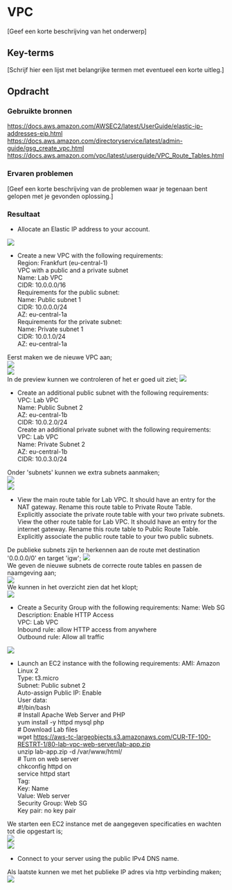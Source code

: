# VPC
[Geef een korte beschrijving van het onderwerp]

## Key-terms
[Schrijf hier een lijst met belangrijke termen met eventueel een korte uitleg.]

## Opdracht
### Gebruikte bronnen
https://docs.aws.amazon.com/AWSEC2/latest/UserGuide/elastic-ip-addresses-eip.html  
https://docs.aws.amazon.com/directoryservice/latest/admin-guide/gsg_create_vpc.html  
https://docs.aws.amazon.com/vpc/latest/userguide/VPC_Route_Tables.html  

### Ervaren problemen
[Geef een korte beschrijving van de problemen waar je tegenaan bent gelopen met je gevonden oplossing.]

### Resultaat

- Allocate an Elastic IP address to your account.  

![](https://github.com/techgrounds/techgrounds-Mynamewastakenwastaken/blob/main/00_includes/04_AWS/10/Elastic_IP.png?raw=true)  

- Create a new VPC with the following requirements:  
Region: Frankfurt (eu-central-1)  
VPC with a public and a private subnet  
Name: Lab VPC  
CIDR: 10.0.0.0/16  
Requirements for the public subnet:  
Name: Public subnet 1  
CIDR: 10.0.0.0/24  
AZ: eu-central-1a  
Requirements for the private subnet:  
Name: Private subnet 1  
CIDR: 10.0.1.0/24  
AZ: eu-central-1a  

Eerst maken we de nieuwe VPC aan;  
![](https://github.com/techgrounds/techgrounds-Mynamewastakenwastaken/blob/main/00_includes/04_AWS/10/VPC_create1.png?raw=true)  
![](https://github.com/techgrounds/techgrounds-Mynamewastakenwastaken/blob/main/00_includes/04_AWS/10/VPC_create2.png?raw=true)  
In de preview kunnen we controleren of het er goed uit ziet;
![](https://github.com/techgrounds/techgrounds-Mynamewastakenwastaken/blob/main/00_includes/04_AWS/10/VPC_preview.png?raw=true)  

- Create an additional public subnet with the following requirements:  
VPC: Lab VPC  
Name: Public Subnet 2  
AZ: eu-central-1b  
CIDR: 10.0.2.0/24  
Create an additional private subnet with the following requirements:  
VPC: Lab VPC  
Name: Private Subnet 2  
AZ: eu-central-1b  
CIDR: 10.0.3.0/24  

Onder 'subnets' kunnen we extra subnets aanmaken;  
![](https://github.com/techgrounds/techgrounds-Mynamewastakenwastaken/blob/main/00_includes/04_AWS/10/VPC_extra_subs.png?raw=true)  
![](https://github.com/techgrounds/techgrounds-Mynamewastakenwastaken/blob/main/00_includes/04_AWS/10/Subnet_map.png?raw=true)  

- View the main route table for Lab VPC. It should have an entry for the NAT gateway. Rename this route table to Private Route Table.  
Explicitly associate the private route table with your two private subnets.  
View the other route table for Lab VPC. It should have an entry for the internet gateway. Rename this route table to Public Route Table.  
Explicitly associate the public route table to your two public subnets.  

De publieke subnets zijn te herkennen aan de route met destination '0.0.0.0/0' en target 'igw';
![]([..\00_includes\04_AWS\10\Subnet_route.png](https://github.com/techgrounds/techgrounds-Mynamewastakenwastaken/blob/main/00_includes/04_AWS/10/Subnet_route.png?raw=true))  
We geven de nieuwe subnets de correcte route tables en passen de naamgeving aan;  
![](https://github.com/techgrounds/techgrounds-Mynamewastakenwastaken/blob/main/00_includes/04_AWS/10/Subnet_route_edit.png?raw=true)  
We kunnen in het overzicht zien dat het klopt;  
![](https://github.com/techgrounds/techgrounds-Mynamewastakenwastaken/blob/main/00_includes/04_AWS/10/Subnet_map_final.png?raw=true)  

- Create a Security Group with the following requirements:
Name: Web SG  
Description: Enable HTTP Access  
VPC: Lab VPC  
Inbound rule: allow HTTP access from anywhere  
Outbound rule: Allow all traffic  

![](https://github.com/techgrounds/techgrounds-Mynamewastakenwastaken/blob/main/00_includes/04_AWS/10/Security_rules.png?raw=true)  

- Launch an EC2 instance with the following requirements:
AMI: Amazon Linux 2  
Type: t3.micro  
Subnet: Public subnet 2  
Auto-assign Public IP: Enable  
User data:  
\#!/bin/bash  
\# Install Apache Web Server and PHP  
yum install -y httpd mysql php  
\# Download Lab files  
wget https://aws-tc-largeobjects.s3.amazonaws.com/CUR-TF-100-RESTRT-1/80-lab-vpc-web-server/lab-app.zip  
unzip lab-app.zip -d /var/www/html/  
\# Turn on web server  
chkconfig httpd on  
service httpd start  
Tag:  
Key: Name  
Value: Web server  
Security Group: Web SG  
Key pair: no key pair  

We starten een EC2 instance met de aangegeven specificaties en wachten tot die opgestart is;  
![](https://github.com/techgrounds/techgrounds-Mynamewastakenwastaken/blob/main/00_includes/04_AWS/10/EC2_create.png?raw=true)  
![](https://github.com/techgrounds/techgrounds-Mynamewastakenwastaken/blob/main/00_includes/04_AWS/10/EC2_launch.png?raw=true)  

- Connect to your server using the public IPv4 DNS name.

Als laatste kunnen we met het publieke IP adres via http verbinding maken;
![](https://github.com/techgrounds/techgrounds-Mynamewastakenwastaken/blob/main/00_includes/04_AWS/10/EC2_connected.png?raw=true)  
